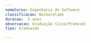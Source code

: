 ```yaml
---
nomeCurso: Engenharia de Software 
classificacao: Bacharelado 
duracao:  5 anos 
observacao: Graduação (Live/Premium)
tipo: Graduação 

---
```


